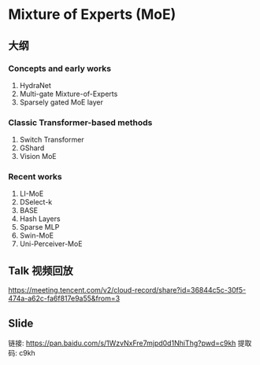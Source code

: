# Mixture of Experts (MoE)

## 大纲
### Concepts and early works
1. HydraNet
2. Multi-gate Mixture-of-Experts
3. Sparsely gated MoE layer

### Classic Transformer-based methods
1. Switch Transformer
2. GShard
3. Vision MoE

### Recent works
1. LI-MoE
2. DSelect-k
3. BASE
4. Hash Layers
5. Sparse MLP
6. Swin-MoE
7. Uni-Perceiver-MoE

## Talk 视频回放
https://meeting.tencent.com/v2/cloud-record/share?id=36844c5c-30f5-474a-a62c-fa6f817e9a55&from=3

## Slide
链接: https://pan.baidu.com/s/1WzvNxFre7mjpd0d1NhiThg?pwd=c9kh 提取码: c9kh 
